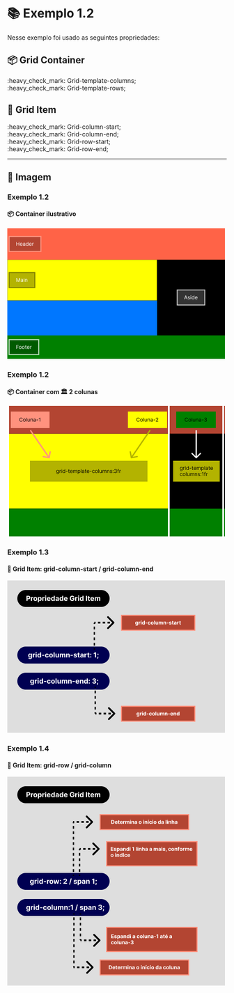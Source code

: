 # :books: Exemplo 1.2

<p>Nesse exemplo foi usado as seguintes propriedades:</p>

## :package: Grid Container

<p>    
    :heavy_check_mark: Grid-template-columns;<br>
    :heavy_check_mark: Grid-template-rows;<br>          
</p>

## :pencil: Grid Item

<p>        
    :heavy_check_mark: Grid-column-start;<br>    
    :heavy_check_mark: Grid-column-end;<br>    
    :heavy_check_mark: Grid-row-start;<br>    
    :heavy_check_mark: Grid-row-end;<br>    
</p>

---

## :art: Imagem 

### Exemplo 1.2
#### :package: Container ilustrativo

<img alt="container" src="./../img/img-ex-1.2.png">

### Exemplo 1.2

#### :package: Container com :classical_building: 2 colunas

<img alt="container grid com 2 colunas" src="./../img/img-01-aula-1.1.1-ex.png">

### Exemplo 1.3

#### :pencil: Grid Item: grid-column-start / grid-column-end

<img alt="img img" src="./../img/img-ex-2.3.png">

### Exemplo 1.4

#### :pencil: Grid Item: grid-row / grid-column

<img alt="img ex" src="./../img/img-ex-4.2.1.png">
